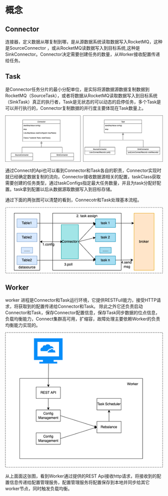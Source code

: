 # 概念

## Connector

连接器，定义数据从哪复制到哪，是从源数据系统读取数据写入RocketMQ，这种是SourceConnector
，或从RocketMQ读数据写入到目标系统,这种是SinkConnector。Connector决定需要创建任务的数量，从Worker接收配置传递给任务。

## Task

是Connector任务分片的最小分配单位，是实际将源数据源数据复制数据到RocketMQ（SourceTask），或者将数据从RocketMQ读取数据写入到目标系统（SinkTask）真正的执行者，Task是无状态的可以动态的启停任务，多个Task是可以并行执行的，Connector复制数据的并行度主要体现在Task数量上。

![RocketMQ基本模型](../picture/32rocketmq-connect/Connector-Task-Concept.png)

通过Connect的Api也可以看到Connector和Task各自的职责，Connector实现时就已经确定数据复制的流向，Connector接收数据源相关的配置，taskClass获取需要创建的任务类型，通过taskConfigs指定最大任务数量，并且为task分配好配置。task拿到配置以后从数据源取数据写入到目标存储。

通过下面的两张图可以清楚的看到，Connecotr和Task处理基本流程。

![RocketMQ基本模型](../picture/32rocketmq-connect/Connector-Task-process.png)


## Worker

worker 进程是Connector和Task运行环境，它提供RESTFull能力，接受HTTP请求，将获取到的配置传递给Connector和Task。
除此之外它还负责启动Connector和Task，保存Connector配置信息，保存Task同步数据的位点信息，负载均衡能力，Connect集群高可用，扩缩容，故障处理主要依赖Worker的负责均衡能力实现的。

![RocketMQ基本模型](../picture/32rocketmq-connect/worker.png)

从上面面这张图，看到Worker通过提供的REST Api接收http请求，将接收到的配置信息传递给配置管理服务，配置管理服务将配置保存到本地并同步给其它worker节点，同时触发负载均衡。
